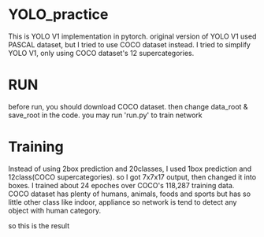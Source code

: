 # YOLO_practice
This is YOLO V1 implementation in pytorch.
original version of YOLO V1 used PASCAL dataset, but I tried to use COCO dataset instead.
I tried to simplify YOLO V1, only using COCO dataset's 12 supercategories.



# RUN
before run, you should download COCO dataset. then change data_root & save_root in the code.
you may run 'run.py' to train network

# Training
Instead of using 2box prediction and 20classes, I used 1box prediction and 12class(COCO supercategories). so I got 7x7x17 output, then changed it into boxes.
I trained about 24 epoches over COCO's 118,287 training data.
COCO dataset has plenty of humans, animals, foods and sports but has so little other class like indoor, appliance so network is tend to detect any object with human category.

so this is the result
